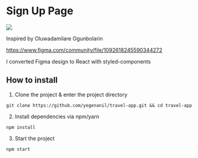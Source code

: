 # Sign Up Page

<img src="https://user-images.githubusercontent.com/60621490/167414609-564b76e1-76ea-4aae-8a79-ef0c50e41686.png" />

Inspired by Oluwadamilare Ogunbolarin

https://www.figma.com/community/file/1092618245590344272

I converted Figma design to React with styled-components

## How to install

1. Clone the project & enter the project directory
```
git clone https://github.com/yegenanil/travel-app.git && cd travel-app
```
2. Install dependencies via npm/yarn
```
npm install
```
3. Start the project
```
npm start
```
